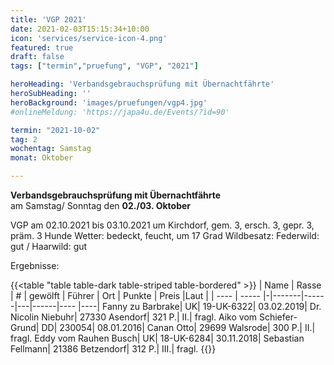 ```yaml
---
title: 'VGP 2021'
date: 2021-02-03T15:15:34+10:00
icon: 'services/service-icon-4.png'
featured: true
draft: false
tags: ["termin","pruefung", "VGP", "2021"]

heroHeading: 'Verbandsgebrauchsprüfung mit Übernachtfährte'
heroSubHeading: ''
heroBackground: 'images/pruefungen/vgp4.jpg'
#onlineMeldung: 'https://japa4u.de/Events/?id=90'

termin: "2021-10-02"
tag: 2
wochentag: Samstag
monat: Oktober

---
```


**Verbandsgebrauchsprüfung mit Übernachtfährte**  
am Samstag/ Sonntag den **02./03. Oktober**

VGP am 02.10.2021 bis 03.10.2021 um Kirchdorf, gem. 3, ersch. 3, gepr. 3, präm. 3 Hunde
Wetter: bedeckt, feucht, um 17 Grad  Wildbesatz: Federwild: gut / Haarwild: gut

Ergebnisse: 

{{<table "table table-dark table-striped table-bordered" >}}
 | Name | Rasse | # | gewölft | Führer | Ort | Punkte | Preis |Laut |
  | ---- | ----- |-|-------|------|---|------|---- |----|
Fanny zu Barbrake| UK| 19-UK-6322| 03.02.2019| Dr. Nicolin Niebuhr| 27330 Asendorf| 321 P.| II.| fragl.
Aiko vom Schiefer-Grund| DD| 230054| 08.01.2016| Canan Otto| 29699 Walsrode| 300 P.| II.| fragl.
Eddy vom Rauhen Busch| UK| 18-UK-6284| 30.11.2018| Sebastian  Fellmann| 21386 Betzendorf| 312 P.| III.| fragl.
{{</table>}}